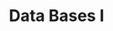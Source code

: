 ---
page_id: course_4
layout: page
title: Data Bases I
description: 
location: ETITC
img: 
redirect: https://github.com/saguileran/ETITC-2024-1/tree/main/Data%20Bases%20I
importance: 0
category: ETITC-2024-1
related_publications: true
---
